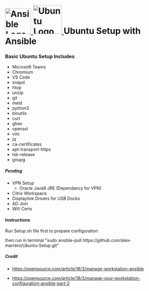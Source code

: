 # <a href='https://github.com/alex-marrero/MDX-Ubuntu-Setup'><img src='https://th.bing.com/th/id/OIP.i4b_W01Cax82RSoTSZAQWwAAAA?w=142&h=150&c=7&o=5&pid=1.7' height='85' alt='Ansible Logo'> <img src='https://th.bing.com/th/id/OIP.rYnCrjCMQNbTfr27NFVJgQHaHa?w=205&h=205&c=7&o=5&pid=1.7' height='95' alt='Ubuntu Logo'> <a/> Ubuntu Setup with Ansible

### Basic Ubuntu Setup Includes
- Microsoft Teams
- Chromium
- VS Code
- snapd
- htop
- unzip
- git
- meld
- python3
- binutils
- curl
- ghex
- openssl
- vim
- jq
- ca-certificates
- apt-transport-https 
- lsb-release 
- gnupg

##### Pending
- VPN Setup
  - Oracle Java8 JRE (Dependancy for VPN)
- Citrix Workspace
- Displaylink Drivers for USB Docks
- AD Join
- Wifi Certs

#### Instructions
Run Setup.sh file first to prepare configuration

then run in terminal "sudo ansible-pull https[]()://github.com/alex-marrero/Ubuntu-Setup.git"

##### Credit
- https://opensource.com/article/18/3/manage-workstation-ansible

- https://opensource.com/article/18/3/manage-your-workstation-configuration-ansible-part-2
